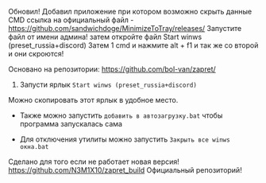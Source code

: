 Обновил! Добавил приложение при котором возможно скрыть данные CMD 
ссылка на официальный файл - https://github.com/sandwichdoge/MinimizeToTray/releases/ 
Запустите файл от имени админа! затем откройте файл Start winws (preset_russia+discord) 
Затем 1 cmd и нажмите alt + f1 и так же со второй и они скроются!


Основано на репозитории: https://github.com/bol-van/zapret/

1. Запусти ярлык `Start winws (preset_russia+discord)`

Можно скопировать этот ярлык в удобное место.

- Также можно запустить `добавить в автозагрузку.bat` чтобы программа запускалась сама

- Для отключения утилиты можно запустить `Закрыть все winws окна.bat`

Сделано для того если не работает новая версия!
https://github.com/N3M1X10/zapret_build
Официальный репозиторий!
